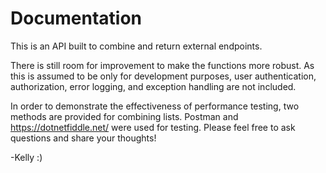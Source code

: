 # Documentation

This is an API built to combine and return external endpoints.

There is still room for improvement to make the functions more robust. As this is assumed to be only for development purposes, user authentication, authorization, error logging, and exception handling are not included.

In order to demonstrate the effectiveness of performance testing, two methods are provided for combining lists. Postman and https://dotnetfiddle.net/ were used for testing. Please feel free to ask questions and share your thoughts!

-Kelly :)
